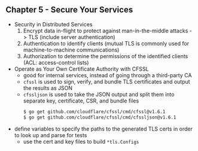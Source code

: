 ## Chapter 5 - Secure Your Services

- Security in Distributed Services
  1. Encrypt data in-flight to protect against man-in-the-middle attacks -> TLS (include server authentication)
  2. Authentication to identify clients (mutual TLS is commonly used for machine-to-machine communications)
  3. Authorization to determine the permissions of the identified clients (ACL: access-control lists)
- Operate as Your Own Certificate Authority with CFSSL
  - good for internal services, instead of going through a third-party CA
  - `cfssl` is used to sign, verify, and bundle TLS certificates and output the results as JSON
  - `cfssljson` is used to take the JSON output and split them into separate key, certificate, CSR, and bundle files
    ```bash
    $ go get github.com/cloudflare/cfssl/cmd/cfssl@v1.6.1
    $ go get github.com/cloudflare/cfssl/cmd/cfssljson@v1.6.1
    ```
- define variables to specify the paths to the generated TLS certs in order to look up and parse for tests
  - use the cert and key files to build `*tls.Configs`
